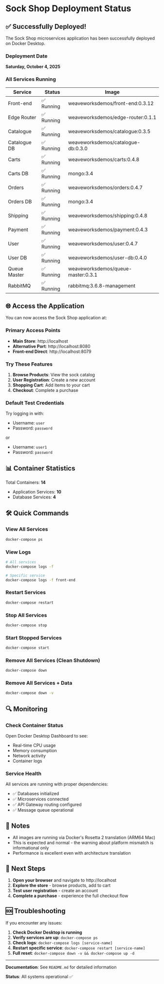 # Sock Shop Deployment Status

## ✅ Successfully Deployed!

The Sock Shop microservices application has been successfully deployed on Docker Desktop.

### Deployment Date
**Saturday, October 4, 2025**

### All Services Running

| Service | Status | Image |
|---------|--------|-------|
| Front-end | ✅ Running | weaveworksdemos/front-end:0.3.12 |
| Edge Router | ✅ Running | weaveworksdemos/edge-router:0.1.1 |
| Catalogue | ✅ Running | weaveworksdemos/catalogue:0.3.5 |
| Catalogue DB | ✅ Running | weaveworksdemos/catalogue-db:0.3.0 |
| Carts | ✅ Running | weaveworksdemos/carts:0.4.8 |
| Carts DB | ✅ Running | mongo:3.4 |
| Orders | ✅ Running | weaveworksdemos/orders:0.4.7 |
| Orders DB | ✅ Running | mongo:3.4 |
| Shipping | ✅ Running | weaveworksdemos/shipping:0.4.8 |
| Payment | ✅ Running | weaveworksdemos/payment:0.4.3 |
| User | ✅ Running | weaveworksdemos/user:0.4.7 |
| User DB | ✅ Running | weaveworksdemos/user-db:0.4.0 |
| Queue Master | ✅ Running | weaveworksdemos/queue-master:0.3.1 |
| RabbitMQ | ✅ Running | rabbitmq:3.6.8-management |

## 🌐 Access the Application

You can now access the Sock Shop application at:

### Primary Access Points
- **Main Store**: http://localhost
- **Alternative Port**: http://localhost:8080
- **Front-end Direct**: http://localhost:8079

### Try These Features
1. **Browse Products**: View the sock catalog
2. **User Registration**: Create a new account
3. **Shopping Cart**: Add items to your cart
4. **Checkout**: Complete a purchase

### Default Test Credentials
Try logging in with:
- Username: `user`
- Password: `password`

or

- Username: `user1`
- Password: `password`

## 📊 Container Statistics

Total Containers: **14**
- Application Services: **10**
- Database Services: **4**

## 🛠️ Quick Commands

### View All Services
```bash
docker-compose ps
```

### View Logs
```bash
# All services
docker-compose logs -f

# Specific service
docker-compose logs -f front-end
```

### Restart Services
```bash
docker-compose restart
```

### Stop All Services
```bash
docker-compose stop
```

### Start Stopped Services
```bash
docker-compose start
```

### Remove All Services (Clean Shutdown)
```bash
docker-compose down
```

### Remove All Services + Data
```bash
docker-compose down -v
```

## 🔍 Monitoring

### Check Container Status
Open Docker Desktop Dashboard to see:
- Real-time CPU usage
- Memory consumption
- Network activity
- Container logs

### Service Health
All services are running with proper dependencies:
- ✅ Databases initialized
- ✅ Microservices connected
- ✅ API Gateway routing configured
- ✅ Message queue operational

## 📝 Notes

- All images are running via Docker's Rosetta 2 translation (ARM64 Mac)
- This is expected and normal - the warning about platform mismatch is informational only
- Performance is excellent even with architecture translation

## 🎉 Next Steps

1. **Open your browser** and navigate to http://localhost
2. **Explore the store** - browse products, add to cart
3. **Test user registration** - create an account
4. **Complete a purchase** - experience the full checkout flow

## 🆘 Troubleshooting

If you encounter any issues:

1. **Check Docker Desktop is running**
2. **Verify services are up**: `docker-compose ps`
3. **Check logs**: `docker-compose logs [service-name]`
4. **Restart specific service**: `docker-compose restart [service-name]`
5. **Full reset**: `docker-compose down -v && docker-compose up -d`

---

**Documentation**: See `README.md` for detailed information

**Status**: All systems operational ✅

